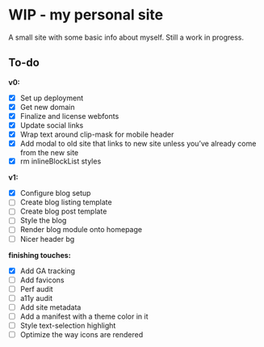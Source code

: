 # WIP - my personal site
A small site with some basic info about myself. Still a work in progress.

## To-do
**v0:**
* [x] Set up deployment
* [x] Get new domain
* [x] Finalize and license webfonts
* [x] Update social links
* [x] Wrap text around clip-mask for mobile header
* [x] Add modal to old site that links to new site unless you’ve already come from the new site
* [x] rm inlineBlockList styles

**v1:**
* [x] Configure blog setup
* [ ] Create blog listing template
* [ ] Create blog post template
* [ ] Style the blog
* [ ] Render blog module onto homepage
* [ ] Nicer header bg

**finishing touches:**
* [x] Add GA tracking
* [ ] Add favicons
* [ ] Perf audit
* [ ] a11y audit
* [ ] Add site metadata
* [ ] Add a manifest with a theme color in it
* [ ] Style text-selection highlight
* [ ] Optimize the way icons are rendered
